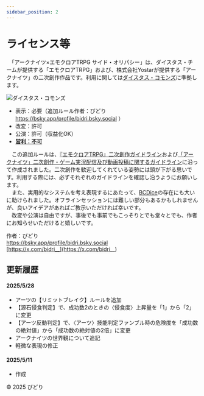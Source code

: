 ```yaml
---
sidebar_position: 2
---
```


# ライセンス等

　「アークナイツ×エモクロアTRPG サイド・オリパシー」は、ダイスタス・チームが提供する「エモクロアTRPG」および、株式会社Yostarが提供する「アークナイツ」の二次創作作品です。利用に関しては[ダイスタス・コモンズ](https://emoklore.dicetous.com/guideline)に準拠します。

![ダイスタス・コモンズ](/img/dicetous_commons.png)

- 表示：必要（追加ルール作者：びどり https://bsky.app/profile/bidri.bsky.social ）
- 改変：許可
- 公演：許可（収益化OK）
- <u>**営利：不可**</u>

　この追加ルールは、[『エモクロアTRPG』二次創作ガイドライン](https://emoklore.dicetous.com/guideline/)および[「アークナイツ」二次創作・ゲーム実況配信及び動画投稿に関するガイドライン](https://www.arknights.jp/fankit/guidelines)に沿って作成されました。二次創作を歓迎してくれている姿勢には頭が下がる思いです。利用する際には、必ずそれぞれのガイドラインを確認し沿うようにお願いします。  
　また、実用的なシステムを考え表現するにあたって、[BCDice](https://bcdice.org/)の存在にも大いに助けられました。オフラインセッションには難しい部分もあるかもしれませんが、良いアイデアがあればご教示いただければ幸いです。  
　改変や公演は自由ですが、事後でも事前でもこっそりとでも堂々とでも、作者にお知らせいただけると嬉しいです。

作者：びどり  
https://bsky.app/profile/bidri.bsky.social  
[https://x.com/bidri__](https://x.com/bidri__)

## 更新履歴

#### 2025/5/28
- アーツの【リミットブレイク】ルールを追加
- 【源石侵食判定】で、成功数2のときの〈侵食度〉上昇量を「1」から「2」に変更
- 【アーツ反動判定】で、〈アーツ〉技能判定ファンブル時の危険度を「成功数の絶対値」から「成功数の絶対値の2倍」に変更
- アークナイツの世界観について追記
- 軽微な表現の修正

#### 2025/5/11
- 作成

© 2025 びどり
